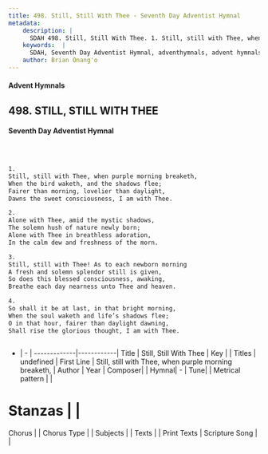 ```yaml
---
title: 498. Still, Still With Thee - Seventh Day Adventist Hymnal
metadata:
    description: |
      SDAH 498. Still, Still With Thee. 1. Still, still with Thee, when purple morning breaketh, When the bird waketh, and the shadows flee; Fairer than morning, lovelier than daylight, Dawns the sweet consciousness, I am with Thee.
    keywords:  |
      SDAH, Seventh Day Adventist Hymnal, adventhymnals, advent hymnals, Still, Still With Thee, Still, still with Thee, when purple morning breaketh, 
    author: Brian Onang'o
---
```


#### Advent Hymnals
## 498. STILL, STILL WITH THEE
#### Seventh Day Adventist Hymnal

```txt



1.
Still, still with Thee, when purple morning breaketh,
When the bird waketh, and the shadows flee;
Fairer than morning, lovelier than daylight,
Dawns the sweet consciousness, I am with Thee.

2.
Alone with Thee, amid the mystic shadows,
The solemn hush of nature newly born;
Alone with Thee in breathless adoration,
In the calm dew and freshness of the morn.

3.
Still, still with Thee! As to each newborn morning
A fresh and solemn splendor still is given,
So does this blessed consciousness, awaking,
Breathe each day nearness unto Thee and heaven.

4.
So shall it be at last, in that bright morning,
When the soul waketh and life’s shadows flee;
O in that hour, fairer than daylight dawning,
Shall rise the glorious thought, I am with Thee.



```

- |   -  |
-------------|------------|
Title | Still, Still With Thee |
Key |  |
Titles | undefined |
First Line | Still, still with Thee, when purple morning breaketh, |
Author | 
Year | 
Composer|  |
Hymnal|  - |
Tune|  |
Metrical pattern | |
# Stanzas |  |
Chorus |  |
Chorus Type |  |
Subjects |  |
Texts |  |
Print Texts | 
Scripture Song |  |
  
